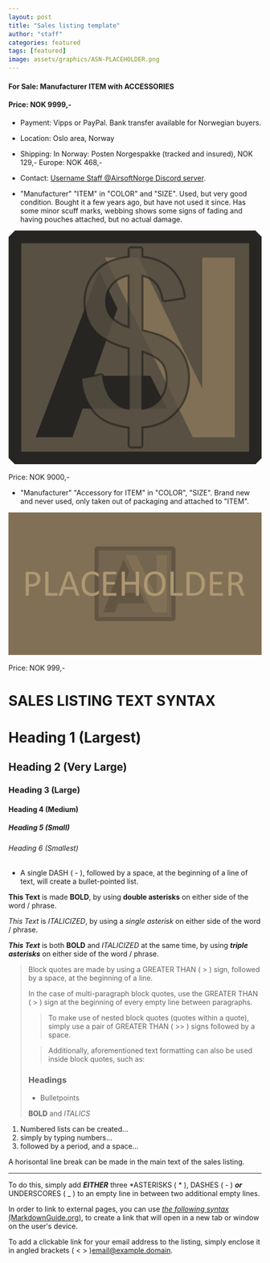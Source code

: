 ```yaml
---
layout: post
title: "Sales listing template"
author: "staff"
categories: featured
tags: [featured]
image: assets/graphics/ASN-PLACEHOLDER.png
---
```


<!-- The file name of your listing must follow a strict naming convetion:
YYYY-MM-DD-sales-listing-title.md
The date in the file name serves as the publishing date for the post.
Words in the file name should identify the post contents, and be separated only by dashes " - ", and contain no special characters. -->

<!--
layout: post *** DO NOT CHANGE ***
title: "Sales listing template" *** Example: WTS: LBT 6094M with pouches ***
author: "staff" *** use only your assigned alias, lower-case only ***
categories: featured
tags: [featured] *** stick to existing tags, as far as possible ***
image: assets/graphics/ASN-PLACEHOLDER.png
-->


<!-- Mandatory post heading.
The layout type line can not be changed.
Try to keep the title short, but as descriptive as possible.
Add author name, category (kit, airsoft, featured) and add a link to the cover image you want to display on the front page listing, as well as in the top right of the sales listing.
-->

<!-- Images, including the cover image, must be added to the /assets/images/ directory, in a subfolder with the same name as the file name of your post -->

<!-- In-text listing title.
Add " #### " in front of your title to give it a header style and size.
 -->

#### For Sale: Manufacturer ITEM with ACCESSORIES

<!-- Main listing text.
The main text should contain, at minimum, the following:

1 - A Detailed description of what the item(s) for sale are, and a description of their condition (new, like new,barely used, good, worn etc).

2 - At minimum one photo of the actual item(s) for sale, which accurately depicts the condition of the item.

3 - A specified price for the item(s) for sale. If you're unsure about the price, start high and let people talk you down.
3A - For listings with multiple items, the main price of the listing should be the combined price for all items for sale.
     You are free to also list a specified price attached to each seperate item, if you are willing to sell them separately.

4 - Modes of payment you are willing to accept (i.e. PayPal, Vipps, Bank Transfer, cash-in-hand etc.

5 - Location: Where in the world are the items located? Country is the minimum viable, but be as granular as PERSEC permits (i.e. "Western Norway").

6 - Shipping: Is it included in the price? Which methods of shipment are you willing to offer, and approximately how much will they cost the buyer?

7 - Contact: List the modes of contact prospective buyers can reach you through.
-->

#### Price: NOK 9999,-
* Payment: Vipps or PayPal. Bank transfer available for Norwegian buyers.
* Location: Oslo area, Norway
* Shipping: In Norway: Posten Norgespakke (tracked and insured), NOK 129,- Europe: NOK 468,-
* Contact: <a target="_blank" href="https://discord.gg/eQafMF6PGQ">Username Staff @AirsoftNorge Discord server</a>.



* "Manufacturer" "ITEM" in "COLOR" and "SIZE".
Used, but very good condition. Bought it a few years ago, but have not used it since.
Has some minor scuff marks, webbing shows some signs of fading and having pouches attached, but no actual damage.

<!-- To add images to your listing, use the following syntax.
This will resize your image to fit the page with (dynamically adjusts to the user's display size), and display the full size image when clicked on. -->

<div class="image-thumbnail">
	<a href="/assets/graphics/asn-market-logo-v1.png">
		<img src="/assets/graphics/asn-market-logo-v1.png" width="640"/>
	</a>
</div>

Price: NOK 9000,-

* "Manufacturer" "Accessory for ITEM" in "COLOR", "SIZE".
Brand new and never used, only taken out of packaging and attached to "ITEM".

<div class="image-thumbnail">
	<a href="/assets/graphics/ASN-PLACEHOLDER.png">
		<img src="/assets/graphics/ASN-PLACEHOLDER.png" width="640"/>
	</a>
</div>

Price: NOK 999,-

# SALES LISTING TEXT SYNTAX

<!-- Use a hashtag ( # ), followed by a space, to denote a heading -->

# Heading 1 (Largest)

## Heading 2 (Very Large)

### Heading 3 (Large)

#### Heading 4 (Medium)

##### Heading 5 (Small)

###### Heading 6 (Smallest)

<!-- Use a single DASH ( - ), followed by a space, at the beginning of a line of text, to make a bullet-pointed list. -->

- A single DASH ( - ), followed by a space, at the beginning of a line of text, will create a bullet-pointed list.

<!-- To make text BOLD, use a pair of asterisks ( ** ), on either side of the word or phrase in question. 
In this case, a space between the word(s) and syntax are not necessary. -->

**This Text** is made **BOLD**, by using **double asterisks** on either side of the word / phrase.

<!-- To ITALICIZE text, use a single asterisk ( * ) on either side of the word or phrase in question.
As with BOLD, a space beetween the word(s) and syntax, is not necessary. -->

*This Text* is *ITALICIZED*, by using a *single asterisk* on either side of the word / phrase.

<!-- To make a word or phrase simulatenously BOLD and ITALICIZED, use triple asterisks on either side.
As above, a space between the word(s) and syntax, is not necessary. -->

***This Text*** is both **BOLD** and *ITALICIZED* at the same time, by using ***triple asterisks*** on either side of the word / phrase.

<!-- To create a block quote, add a > (Greater Than) sign, followed by a space, at the beginning of the line.
	 When a block quote contains multiple paragraphs / line shifts, make sure to put a > (Greater Than) sign on the empty line(s) as well.
	 In the case of nested block quotes (one inside another), use two >> (Greater Than) signs to denote the inner block quote. 
	 Additionally, Headings, Bold, Italics, ordered lists and Bullet-points can also be used within block quotes. -->
	 
> Block quotes are made by using a GREATER THAN ( > ) sign, followed by a space, at the beginning of a line.
>
>
> In the case of multi-paragraph block quotes, use the GREATER THAN ( > ) sign at the beginning of every empty line between paragraphs.
>
>> To make use of nested block quotes (quotes within a quote), simply use a pair of GREATER THAN ( >> ) signs followed by a space.
>
>> Additionally, aforementioned text formatting can also be used inside block quotes, such as:
> ### Headings
>
> * Bulletpoints
> 
> **BOLD** and *ITALICS*

<!-- To create an ordered list, simply use a number, followed by a period and then a space ( 1. ), on the beginning of a line of text. -->

01. Numbered lists can be created...
02. simply by typing numbers...
03. followed by a period, and a space...

<!-- To create a horizontal break/rule/line, simply add EITHER three asterisks, dashes or underscores, on an empty line by themselves, nestled between two empty lines -->

A horisontal line break can be made in the main text of the sales listing.

---

To do this, simply add ***EITHER*** three *ASTERISKS ( * ), DASHES ( - ) ***or*** UNDERSCORES ( _ ) to an empty line in between two additional empty lines.

<!-- To add an external link, simply use the following syntax: <a href="URL TO EXTERNAL SITE" target="_blank">DISPLAY NAME FOR LINK</a>.
	 The target="_blank" section of syntax will ensure that the external link opens in a new tab/window, rather than navigating the user away from the ASN Market. -->
	 
In order to link to external pages, you can use <a href="https://www.markdownguide.org/hacks/#link-targets" target="_blank">*the following syntax* (MarkdownGuide.org)</a>, to create a link that will open in a new tab or window on the user's device.

<!-- If you would like to link your email address direktly on the site, simply enclose your email adress in angled brackets. -->

To add a clickable link for your email address to the listing, simply enclose it in angled brackets ( < > )<email@example.domain>.
